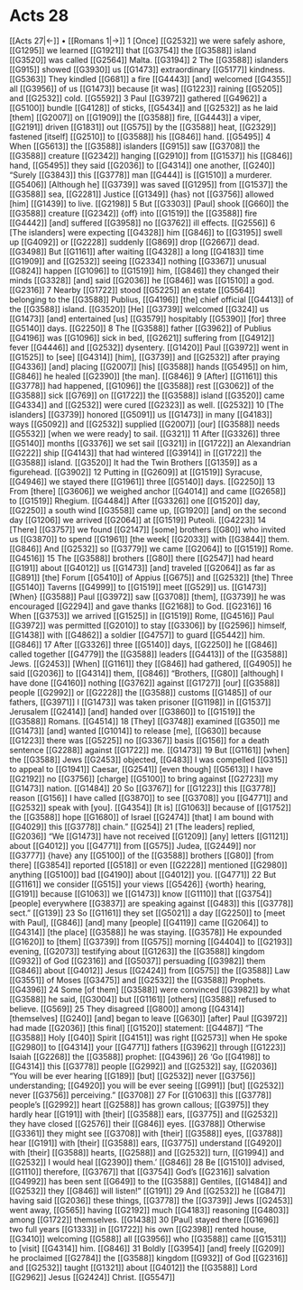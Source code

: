 # Acts 28
[[Acts 27|←]] • [[Romans 1|→]]
1 [Once] [[G2532]] we were safely ashore, [[G1295]] we learned [[G1921]] that [[G3754]] the [[G3588]] island [[G3520]] was called [[G2564]] Malta. [[G3194]] 
2 The [[G3588]] islanders [[G915]] showed [[G3930]] us [[G1473]] extraordinary [[G5177]] kindness. [[G5363]] They kindled [[G681]] a fire [[G4443]] [and] welcomed [[G4355]] all [[G3956]] of us [[G1473]] because [it was] [[G1223]] raining [[G5205]] and [[G2532]] cold. [[G5592]] 
3 Paul [[G3972]] gathered [[G4962]] a [[G5100]] bundle [[G4128]] of sticks, [[G5434]] and [[G2532]] as he laid [them] [[G2007]] on [[G1909]] the [[G3588]] fire, [[G4443]] a viper, [[G2191]] driven [[G1831]] out [[G575]] by the [[G3588]] heat, [[G2329]] fastened [itself] [[G2510]] to [[G3588]] his [[G846]] hand. [[G5495]] 
4 When [[G5613]] the [[G3588]] islanders [[G915]] saw [[G3708]] the [[G3588]] creature [[G2342]] hanging [[G2910]] from [[G1537]] his [[G846]] hand, [[G5495]] they said [[G2036]] to [[G4314]] one another, [[G240]] “Surely [[G3843]] this [[G3778]] man [[G444]] is [[G1510]] a murderer. [[G5406]] [Although he] [[G3739]] was saved [[G1295]] from [[G1537]] the [[G3588]] sea, [[G2281]] Justice [[G1349]] {has} not [[G3756]] allowed [him] [[G1439]] to live. [[G2198]] 
5 But [[G3303]] [Paul] shook [[G660]] the [[G3588]] creature [[G2342]] {off} into [[G1519]] the [[G3588]] fire [[G4442]] [and] suffered [[G3958]] no [[G3762]] ill effects. [[G2556]] 
6 [The islanders] were expecting [[G4328]] him [[G846]] to [[G3195]] swell up [[G4092]] or [[G2228]] suddenly [[G869]] drop [[G2667]] dead. [[G3498]] But [[G1161]] after waiting [[G4328]] a long [[G4183]] time [[G1909]] and [[G2532]] seeing [[G2334]] nothing [[G3367]] unusual [[G824]] happen [[G1096]] to [[G1519]] him, [[G846]] they changed their minds [[G3328]] [and] said [[G2036]] he [[G846]] was [[G1510]] a god. [[G2316]] 
7 Nearby [[G1722]] stood [[G5225]] an estate [[G5564]] belonging to the [[G3588]] Publius, [[G4196]] [the] chief official [[G4413]] of the [[G3588]] island. [[G3520]] [He] [[G3739]] welcomed [[G324]] us [[G1473]] [and] entertained [us] [[G3579]] hospitably [[G5390]] [for] three [[G5140]] days. [[G2250]] 
8 The [[G3588]] father [[G3962]] of Publius [[G4196]] was [[G1096]] sick in bed, [[G2621]] suffering from [[G4912]] fever [[G4446]] and [[G2532]] dysentery. [[G1420]] Paul [[G3972]] went in [[G1525]] to [see] [[G4314]] [him], [[G3739]] and [[G2532]] after praying [[G4336]] [and] placing [[G2007]] [his] [[G3588]] hands [[G5495]] on him, [[G846]] he healed [[G2390]] [the man]. [[G846]] 
9 [After] [[G1161]] this [[G3778]] had happened, [[G1096]] the [[G3588]] rest [[G3062]] of the [[G3588]] sick [[G769]] on [[G1722]] the [[G3588]] island [[G3520]] came [[G4334]] and [[G2532]] were cured [[G2323]] as well. [[G2532]] 
10 [The islanders] [[G3739]] honored [[G5091]] us [[G1473]] in many [[G4183]] ways [[G5092]] and [[G2532]] supplied [[G2007]] [our] [[G3588]] needs [[G5532]] [when we were ready] to sail. [[G321]] 
11 After [[G3326]] three [[G5140]] months [[G3376]] we set sail [[G321]] in [[G1722]] an Alexandrian [[G222]] ship [[G4143]] that had wintered [[G3914]] in [[G1722]] the [[G3588]] island. [[G3520]] It had the Twin Brothers [[G1359]] as a figurehead. [[G3902]] 
12 Putting in [[G2609]] at [[G1519]] Syracuse, [[G4946]] we stayed there [[G1961]] three [[G5140]] days. [[G2250]] 
13 From [there] [[G3606]] we weighed anchor [[G4014]] and came [[G2658]] to [[G1519]] Rhegium. [[G4484]] After [[G3326]] one [[G1520]] day, [[G2250]] a south wind [[G3558]] came up, [[G1920]] [and] on the second day [[G1206]] we arrived [[G2064]] at [[G1519]] Puteoli. [[G4223]] 
14 [There] [[G3757]] we found [[G2147]] [some] brothers [[G80]] who invited us [[G3870]] to spend [[G1961]] [the week[ [[G2033]] with [[G3844]] them. [[G846]] And [[G2532]] so [[G3779]] we came [[G2064]] to [[G1519]] Rome. [[G4516]] 
15 The [[G3588]] brothers [[G80]] there [[G2547]] had heard [[G191]] about [[G4012]] us [[G1473]] [and] traveled [[G2064]] as far as [[G891]] [the] Forum [[G5410]] of Appius [[G675]] and [[G2532]] [the] Three [[G5140]] Taverns [[G4999]] to [[G1519]] meet [[G529]] us. [[G1473]] [When} [[G3588]] Paul [[G3972]] saw [[G3708]] [them], [[G3739]] he was encouraged [[G2294]] and gave thanks [[G2168]] to God. [[G2316]] 
16 When [[G3753]] we arrived [[G1525]] in [[G1519]] Rome, [[G4516]] Paul [[G3972]] was permitted [[G2010]] to stay [[G3306]] by [[G2596]] himself, [[G1438]] with [[G4862]] a soldier [[G4757]] to guard [[G5442]] him. [[G846]] 
17 After [[G3326]] three [[G5140]] days, [[G2250]] he [[G846]] called together [[G4779]] the [[G3588]] leaders [[G4413]] of the [[G3588]] Jews. [[G2453]] [When] [[G1161]] they [[G846]] had gathered, [[G4905]] he said [[G2036]] to [[G4314]] them, [[G846]] “Brothers, [[G80]] [although] I have done [[G4160]] nothing [[G3762]] against [[G1727]] [our] [[G3588]] people [[G2992]] or [[G2228]] the [[G3588]] customs [[G1485]] of our fathers, [[G3971]] I [[G1473]] was taken prisoner [[G1198]] in [[G1537]] Jerusalem [[G2414]] [and] handed over [[G3860]] to [[G1519]] the [[G3588]] Romans. [[G4514]] 
18 [They] [[G3748]] examined [[G350]] me [[G1473]] [and] wanted [[G1014]] to release [me], [[G630]] because [[G1223]] there was [[G5225]] no [[G3367]] basis [[G156]] for a death sentence [[G2288]] against [[G1722]] me. [[G1473]] 
19 But [[G1161]] [when] the [[G3588]] Jews [[G2453]] objected, [[G483]] I was compelled [[G315]] to appeal to [[G1941]] Caesar, [[G2541]] [even though] [[G5613]] I have [[G2192]] no [[G3756]] [charge] [[G5100]] to bring against [[G2723]] my [[G1473]] nation. [[G1484]] 
20 So [[G3767]] for [[G1223]] this [[G3778]] reason [[G156]] I have called [[G3870]] to see [[G3708]] you [[G4771]] and [[G2532]] speak with [you]. [[G4354]] [It is] [[G1063]] because of [[G1752]] the [[G3588]] hope [[G1680]] of Israel [[G2474]] [that] I am bound with [[G4029]] this [[G3778]] chain.” [[G254]] 
21 [The leaders] replied, [[G2036]] “We [[G1473]] have not received [[G1209]] [any] letters [[G1121]] about [[G4012]] you [[G4771]] from [[G575]] Judea, [[G2449]] nor [[G3777]] {have} any [[G5100]] of the [[G3588]] brothers [[G80]] [from there] [[G3854]] reported [[G518]] or even [[G2228]] mentioned [[G2980]] anything [[G5100]] bad [[G4190]] about [[G4012]] you. [[G4771]] 
22 But [[G1161]] we consider [[G515]] your views [[G5426]] {worth} hearing, [[G191]] because [[G1063]] we [[G1473]] know [[G1110]] that [[G3754]] [people] everywhere [[G3837]] are speaking against [[G483]] this [[G3778]] sect.” [[G139]] 
23 So [[G1161]] they set [[G5021]] a day [[G2250]] to [meet with Paul], [[G846]] [and] many [people] [[G4119]] came [[G2064]] to [[G4314]] [the place] [[G3588]] he was staying. [[G3578]] He expounded [[G1620]] to [them] [[G3739]] from [[G575]] morning [[G4404]] to [[G2193]] evening, [[G2073]] testifying about [[G1263]] the [[G3588]] kingdom [[G932]] of God [[G2316]] and [[G5037]] persuading [[G3982]] them [[G846]] about [[G4012]] Jesus [[G2424]] from [[G575]] the [[G3588]] Law [[G3551]] of Moses [[G3475]] and [[G2532]] the [[G3588]] Prophets. [[G4396]] 
24 Some [of them] [[G3588]] were convinced [[G3982]] by what [[G3588]] he said, [[G3004]] but [[G1161]] [others] [[G3588]] refused to believe. [[G569]] 
25 They disagreed [[G800]] among [[G4314]] [themselves] [[G240]] [and] began to leave [[G630]] [after] Paul [[G3972]] had made [[G2036]] [this final] [[G1520]] statement: [[G4487]] “The [[G3588]] Holy [[G40]] Spirit [[G4151]] was right [[G2573]] when He spoke [[G2980]] to [[G4314]] your [[G4771]] fathers [[G3962]] through [[G1223]] Isaiah [[G2268]] the [[G3588]] prophet: [[G4396]] 
26 ‘Go [[G4198]] to [[G4314]] this [[G3778]] people [[G2992]] and [[G2532]] say, [[G2036]] “You will be ever hearing [[G189]] [but] [[G2532]] never [[G3756]] understanding; [[G4920]] you will be ever seeing [[G991]] [but] [[G2532]] never [[G3756]] perceiving.” [[G3708]] 
27 For [[G1063]] this [[G3778]] people’s [[G2992]] heart [[G2588]] has grown callous; [[G3975]] they hardly hear [[G191]] with [their] [[G3588]] ears, [[G3775]] and [[G2532]] they have closed [[G2576]] their [[G846]] eyes. [[G3788]] Otherwise [[G3361]] they might see [[G3708]] with [their] [[G3588]] eyes, [[G3788]] hear [[G191]] with [their] [[G3588]] ears, [[G3775]] understand [[G4920]] with [their] [[G3588]] hearts, [[G2588]] and [[G2532]] turn, [[G1994]] and [[G2532]] I would heal [[G2390]] them.’ [[G846]] 
28 Be [[G1510]] advised, [[G1110]] therefore, [[G3767]] that [[G3754]] God’s [[G2316]] salvation [[G4992]] has been sent [[G649]] to the [[G3588]] Gentiles, [[G1484]] and [[G2532]] they [[G846]] will listen!” [[G191]] 
29 And [[G2532]] he [[G847]] having said [[G2036]] these things, [[G3778]] the [[G3739]] Jews [[G2453]] went away, [[G565]] having [[G2192]] much [[G4183]] reasoning [[G4803]] among [[G1722]] themselves. [[G1438]] 
30 [Paul] stayed there [[G1696]] two full years [[G1333]] in [[G1722]] his own [[G2398]] rented house, [[G3410]] welcoming [[G588]] all [[G3956]] who [[G3588]] came [[G1531]] to [visit] [[G4314]] him. [[G846]] 
31 Boldly [[G3954]] [and] freely [[G209]] he proclaimed [[G2784]] the [[G3588]] kingdom [[G932]] of God [[G2316]] and [[G2532]] taught [[G1321]] about [[G4012]] the [[G3588]] Lord [[G2962]] Jesus [[G2424]] Christ. [[G5547]] 
